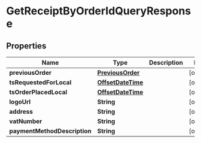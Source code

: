 
# GetReceiptByOrderIdQueryResponse

## Properties
Name | Type | Description | Notes
------------ | ------------- | ------------- | -------------
**previousOrder** | [**PreviousOrder**](PreviousOrder.md) |  |  [optional]
**tsRequestedForLocal** | [**OffsetDateTime**](OffsetDateTime.md) |  |  [optional]
**tsOrderPlacedLocal** | [**OffsetDateTime**](OffsetDateTime.md) |  |  [optional]
**logoUrl** | **String** |  |  [optional]
**address** | **String** |  |  [optional]
**vatNumber** | **String** |  |  [optional]
**paymentMethodDescription** | **String** |  |  [optional]



